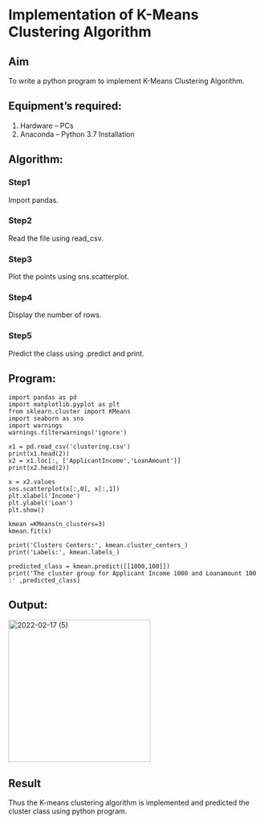 # Implementation of K-Means Clustering Algorithm
## Aim
To write a python program to implement K-Means Clustering Algorithm.
## Equipment’s required:
1.	Hardware – PCs
2.	Anaconda – Python 3.7 Installation

## Algorithm:

### Step1
Import pandas.

### Step2
Read the file using read_csv.

### Step3
Plot the points using sns.scatterplot.

### Step4
Display the number of rows.

### Step5
Predict the class using .predict and print.

## Program:
```
import pandas as pd
import matplotlib.pyplot as plt
from sklearn.cluster import KMeans
import seaborn as sns
import warnings
warnings.filterwarnings('ignore')

x1 = pd.read_csv('clustering.csv')
print(x1.head(2))
x2 = x1.loc[:, ['ApplicantIncome','LoanAmount']]
print(x2.head(2))

x = x2.values
sns.scatterplot(x[:,0], x[:,1])
plt.xlabel('Income')
plt.ylabel('Loan')
plt.show()

kmean =KMeans(n_clusters=3)
kmean.fit(x)

print('Clusters Centers:', kmean.cluster_centers_)
print('Labels:', kmean.labels_)

predicted_class = kmean.predict([[1000,100]])
print('The cluster group for Applicant Income 1000 and Loanamount 100 :' ,predicted_class)

```
## Output:

<img width="283" alt="2022-02-17 (5)" src="https://user-images.githubusercontent.com/94505585/154458721-eb6ef324-e2d8-4b42-9c4c-45bc0fd3a910.png">


## Result
Thus the K-means clustering algorithm is implemented and predicted the cluster class using python program.
